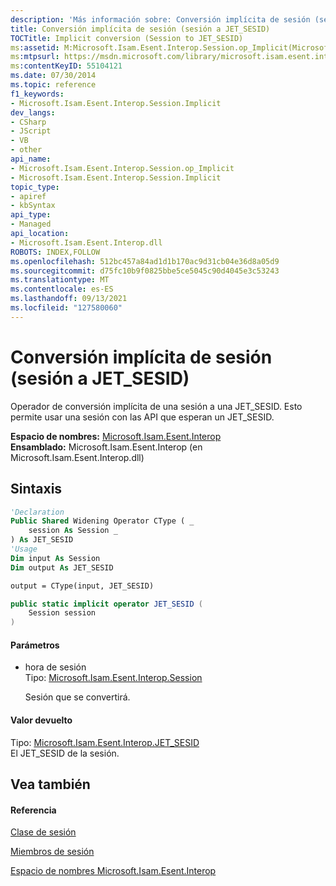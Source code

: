 ```yaml
---
description: 'Más información sobre: Conversión implícita de sesión (sesión a JET_SESID)'
title: Conversión implícita de sesión (sesión a JET_SESID)
TOCTitle: Implicit conversion (Session to JET_SESID)
ms:assetid: M:Microsoft.Isam.Esent.Interop.Session.op_Implicit(Microsoft.Isam.Esent.Interop.Session)~Microsoft.Isam.Esent.Interop.JET_SESID
ms:mtpsurl: https://msdn.microsoft.com/library/microsoft.isam.esent.interop.session.op_implicit(v=EXCHG.10)
ms:contentKeyID: 55104121
ms.date: 07/30/2014
ms.topic: reference
f1_keywords:
- Microsoft.Isam.Esent.Interop.Session.Implicit
dev_langs:
- CSharp
- JScript
- VB
- other
api_name:
- Microsoft.Isam.Esent.Interop.Session.op_Implicit
- Microsoft.Isam.Esent.Interop.Session.Implicit
topic_type:
- apiref
- kbSyntax
api_type:
- Managed
api_location:
- Microsoft.Isam.Esent.Interop.dll
ROBOTS: INDEX,FOLLOW
ms.openlocfilehash: 512bc457a84ad1d1b170ac9d31cb04e36d8a05d9
ms.sourcegitcommit: d75fc10b9f0825bbe5ce5045c90d4045e3c53243
ms.translationtype: MT
ms.contentlocale: es-ES
ms.lasthandoff: 09/13/2021
ms.locfileid: "127580060"
---
```

# <a name="session-implicit-conversion-session-to-jet_sesid"></a>Conversión implícita de sesión (sesión a JET_SESID)

Operador de conversión implícita de una sesión a una JET_SESID. Esto permite usar una sesión con las API que esperan un JET_SESID.

**Espacio de nombres:**  [Microsoft.Isam.Esent.Interop](./microsoft.isam.esent.interop-namespace.md)  
**Ensamblado:**  Microsoft.Isam.Esent.Interop (en Microsoft.Isam.Esent.Interop.dll)

## <a name="syntax"></a>Sintaxis

``` vb
'Declaration
Public Shared Widening Operator CType ( _
    session As Session _
) As JET_SESID
'Usage
Dim input As Session
Dim output As JET_SESID

output = CType(input, JET_SESID)
```

``` csharp
public static implicit operator JET_SESID (
    Session session
)
```

#### <a name="parameters"></a>Parámetros

  - hora de sesión  
    Tipo: [Microsoft.Isam.Esent.Interop.Session](./session-class.md)  
    
    Sesión que se convertirá.

#### <a name="return-value"></a>Valor devuelto

Tipo: [Microsoft.Isam.Esent.Interop.JET_SESID](./jet-sesid-structure.md)  
El JET_SESID de la sesión.  

## <a name="see-also"></a>Vea también

#### <a name="reference"></a>Referencia

[Clase de sesión](./session-class.md)

[Miembros de sesión](./session-members.md)

[Espacio de nombres Microsoft.Isam.Esent.Interop](./microsoft.isam.esent.interop-namespace.md)
